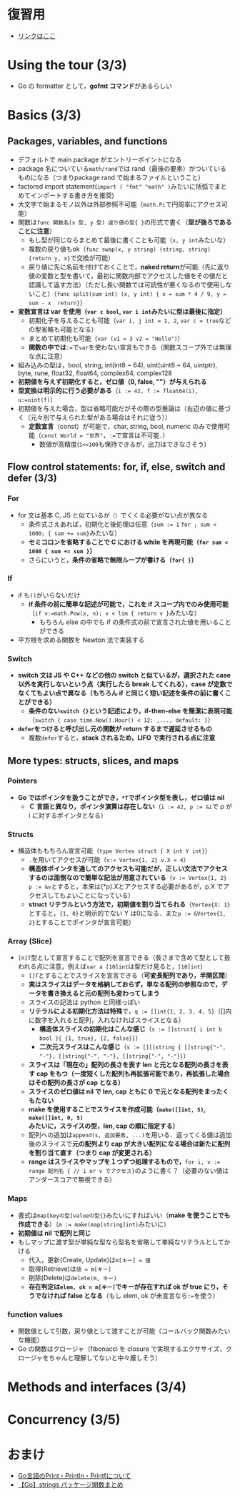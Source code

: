 # 復習用
- [リンクはここ](https://go-tour-jp.appspot.com/list)

# Using the tour (3/3)
- Go の formatter として，**gofmt コマンド**があるらしい

# Basics (3/3)
## Packages, variables, and functions
- デフォルトで main package がエントリーポイントになる
- package 名についている`math/rand`では rand（最後の要素）がついているものになる（つまりpackage rand で始まるファイルということ）
- factored import statement(`import ( "fmt" "math" )`みたいに括弧でまとめてインポートする書き方を推奨)
- 大文字で始まるモノ以外は外部参照不可能（`math.Pi`で円周率にアクセス可能）
- 関数は`func 関数名(x 型, y 型) 返り値の型{ }`の形式で書く（**型が後ろであることに注意**）
  - もし型が同じならまとめて最後に書くことも可能（`x, y int`みたいな）
  - 複数の戻り値もok（`func swap(x, y string) (string, string){return y, x}`で交換が可能）
  - 戻り値に先に名前を付けておくことで，**naked return**が可能（先に返り値の変数と型を書いて，最初に関数内部でアクセスした値をその値だと認識して返す方法）（ただし長い関数では可読性が悪くなるので使用しないこと）（`func split(sum int) (x, y int) { x = sum * 4 / 9, y = sum - x  return}`）
- **変数宣言は var を使用（`var c bool`, `var i int`みたいに型は最後に指定）**
    - 初期化子を与えることも可能（`var i, j int = 1, 2`, `var c = true`などの型省略も可能となる）
    - まとめて初期化も可能（`var (v1 = 3 v2 = "Hello")`）
    - **関数の中では**`:=`で`var`を使わない宣言もできる（関数スコープ外では無理な点に注意）
- 組み込みの型は，bool, string, int(int8 ~ 64), uint(uint8 ~ 64, uintptr), byte, rune, float32, float64, complex64, complex128
- **初期値を与えず初期化すると，ゼロ値（0, false, ""）が与えられる**
- **型変換は明示的に行う必要がある**（`i := 42, f := float64(i), u:=uint(f)`）
- 初期値を与えた場合，型は省略可能だがその際の型推論は（右辺の値に基づく（元々別で与えられた型がある場合はそれに従う））
  - **定数宣言**（const）が可能で，char, string, bool, numeric のみで使用可能（`const World = "世界"`，`:=`で宣言は不可能．）
    - 数値が高精度(`1<<100`も保持できるが，出力はできなさそう)


## Flow control statements: for, if, else, switch and defer (3/3)
### For
- for 文は基本 C, JS と似ているが`（）`でくくる必要がない点が異なる
    - 条件式さえあれば，初期化と後処理は任意（`sum := 1` `for ; sum < 1000; { sum += sum}`みたいな）
    - **セミコロンを省略することで C における while を再現可能（`for sum < 1000 { sum += sum }`）**
    - さらにいうと，**条件の省略で無限ループが書ける（`for{ }`）**

### If
- if も`()`がいらないだけ
  - **if 条件の前に簡単な記述が可能で，これを if スコープ内でのみ使用可能**（`if v:=math.Pow(x, n); v < lim { return v }`みたいな）
    - もちろん else の中でも if の条件式の前で宣言された値を用いることができる
- 平方根を求める関数を Newton 法で実装する
  
### Switch
- **switch 文は JS や C++ などの他の switch と似ているが，選択された case 以外を実行しないという点（実行したら break してくれる），case が定数でなくてもよい点で異なる（もちろん if と同じく短い記述を条件の前に書くことができる）**
    - **条件のない`switch {}`という記述により，if-then-else を簡潔に表現可能**（`switch { case time.Now().Hour() < 12: ,..., default: }`）
- **`defer`をつけると呼び出し元の関数が return するまで遅延させるもの**
  - 複数`defer`すると，**stack されるため，LIFO で実行される点に注意**


## More types: structs, slices, and maps
### Pointers
- **Go ではポインタを扱うことができ，`*T`でポインタ型を表し，ゼロ値は nil**
  - **Ｃ 言語と異なり，ポインタ演算は存在しない**（`i := 42, p := &i`で p が i に対するポインタとなる）
### Structs
- 構造体ももちろん宣言可能（`type Vertex struct { X int Y int}`）
  - `.`を用いてアクセスが可能（`v:= Vertex{1, 2} v.X = 4`）
  - **構造体ポインタを通してのアクセスも可能だが，正しい文法でアクセスするのは面倒なので簡単な記法が用意されている**（`v := Vertex{1, 2} p := &v`とすると，本来は(*p).Xとアクセスする必要があるが，p.X でアクセスしてもよいことになっている）
  - **struct リテラルという方法で，初期値を割り当てられる**（`Vertex{X: 1}`とすると，`{1, 0}`と明示的でない Y は0になる．また`p := &Vertex{1, 2}`とすることでポインタが宣言可能）

### Array (Slice)
- `[n]T`型として宣言することで配列を宣言できる（長さまで含めて型として扱われる点に注意，例えば`var a [10]int`は型だけ見ると，`[10]int`）
  - `[]T`とすることでスライスを宣言できる（**可変長配列であり，半開区間**）
  - **実はスライスはデータを格納しておらず，単なる配列の参照なので，データを書き換えると元の配列も変わってしまう**
  - スライスの記法は python と同様っぽい
  - **リテラルによる初期化方法は特殊**で，`q := []int{1, 2, 3, 4, 5}`（[]内に数字を入れると配列，入れなければスライスとなる）
    - **構造体スライスの初期化はこんな感じ**（`s := []struct{ i int b bool }{ {1, true}, {2, false}}`）
    - **二次元スライスはこんな感じ**（`s := [][]string { []string{"-", "-"}, []string{"-", "-"}, []string{"-", "-"}}`）
  - **スライスは「現在の」配列の長さを表す len と元となる配列の長さを表す cap をもつ（一度短くした配列も再拡張可能であり，再拡張した場合はその配列の長さが cap となる）**
  - **スライスのゼロ値は nil で len, cap ともに 0 で元となる配列をまったくもたない**
  - **make を使用することでスライスを作成可能（`make([]int, 5)`, `make([]int, 0, 5)`みたいに，スライスの型，len, cap の順に指定する）**
  - 配列への追加は`append(s, 追加要素, ...)`を用いる．返ってくる値は追加後のスライスで**元の配列より cap が大きい配列になる場合は新たに配列を割り当て直す（つまり cap が変更される）** 
  - **range はスライスやマップを１つずつ処理するもので，**`for i, v := range 配列名 { // i or v でアクセス}`のように書く？（必要のない値はアンダースコアで無視できる）

### Maps
- 書式は`map[keyの型]valueの型{}`みたいにすればいい（**make を使うことでも作成できる**）（`m := make(map[string]int)`みたいに）
- **初期値は nil で配列と同じ**
- もしマップに渡す型が単純な型なら型名を省略して単純なリテラルとしてかける
    - 代入，更新(Create, Update)は`m[キー] = 値`
    - 取得(Retrieve)は`値 = m[キー]`
    - 削除(Delete)は`delete(m, キー)`
    - **存在判定は`elem, ok = m[キー]`でキーが存在すれば ok が true にり，そうでなければ false となる**（もし elem, ok が未宣言なら`:=`を使う）

### function values
- 関数値として引数，戻り値として渡すことが可能（コールバック関数みたいな機能）
- Go の関数はクロージャ（fibonacci を closure で実現するエクササイズ，クロージャをちゃんと理解してないと中々厳しそう）

# Methods and interfaces (3/4)

# Concurrency (3/5)



# おまけ
- [Go言語のPrint・Println・Printfについて](https://www.flyenginer.com/low/go/go%E8%A8%80%E8%AA%9E%E3%81%AEprint%E3%83%BBprintln%E3%83%BBprintf%E3%81%AB%E3%81%A4%E3%81%84%E3%81%A6.html)
- [【Go】strings パッケージ関数まとめ](https://zenn.dev/kou_pg_0131/articles/go-strings-functions)